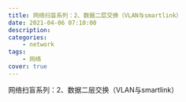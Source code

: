 ```yaml
---
title: 网络扫盲系列：2、数据二层交换（VLAN与smartlink）
date: 2021-04-06 07:10:00
description: 
categories: 
	- network
tags:
	- 网络
cover: true
---
```


网络扫盲系列：2、数据二层交换（VLAN与smartlink）